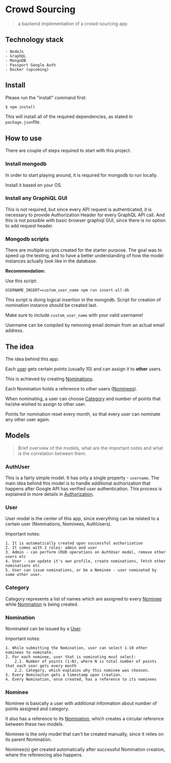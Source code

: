 #  Crowd Sourcing

> a backend implementation of a crowd-sourcing app

## Technology stack

    - NodeJs
    - GraphQL
    - MongoDB
    - Passport Google Auth
    - Docker (upcoming)

## Install

Please run the "install" command first:

```sh
$ npm install
```

This will install all of the required dependencies, as stated in `package.json`file.

## How to use

There are couple of steps required to start with this project.

### Install mongodb

In order to start playing around, it is required for mongodb to run locally.

Install it based on your OS.

### Install any GraphiQL GUI

This is not required, but since every API request is authenticated, it is necessary to provide Authorization Header 
for every GraphQL API call. And this is not possible with basic browser graphiql GUI, since there is no option
to add request header.

### Mongodb scripts

There are multiple scripts created for the starter purpose. The goal was to speed up the testing, and to have a 
better understanding of how the model instances actually look like in the database.

**Recommendation:**

Use this script:

`USERNAME_INSERT=custom_user_name npm run insert-all-db`

This script is doing logical insertion in the mongodb. Script for creation of nomination instance should be created last.

Make sure to include `custom_user_name` with your valid username! 

Username can be compiled by removing email domain from an actual email address. 


## The idea


The idea behind this app: 

Each [user](#User) gets certain points (usually 10) and can assign it to **other** users.

This is achieved by creating [Nominations](#Nomination).

Each Nomination holds a reference to other users ([Nominees](#Nominee)).

When nominating, a user can choose [Category](#Category) and number of points that he/she wished to assign to other user.

Points for nomination reset every month, so that every user can nominate any other user again.


## Models 

> Brief overview of the models, what are the important notes and what is the correlation between them.


### AuthUser


This is a fairly simple model. It has only a single property - `username`. The main idea behind this model is to
handle additional authorization that happens after Google API has verified user authentication. This process is explained in more details in [Authorization](#Authorization).


### User


User model is the center of this app, since everything can be related to a certain user (Nominations, Nominees, AuthUsers).

Important notes:

    1. It is automatically created upon successful authorization
    2. It comes with 2 roles: admin and user
    3. Admin - can perform CRUD operations on AuthUser model, remove other users etc
    4. User - can update it's own profile, create nominations, fetch other nominations etc
    5. User can issue nominations, or be a Nominee - user nominated by some other user.
    

### Category


Category represents a list of names which are assigned to every [Nominee](#Nominee) while [Nomination](#Nomination) is being created.


### Nomination


Nominated can be issued by a [User](#User).

Important notes:

    1. While submitting the Nomination, user can select 1-10 other nominees to nominate.
    2. For each nominee, user that is nominating must select:
        2.1. Number of points (1-N), where N is total number of points that each user gets every month
        2.2. Category, which explains why this nominee was choosen.
    3. Every Nominaiton gets a timestamp upon creation.
    4. Every Nomination, once created, has a reference to its nominees
    

### Nominee


Nominee is basically a user with additional information about number of points assigned and category.

It also has a reference to its [Nomination](#Nomination), which creates a circular reference between these two models.

Nominee is the only model that can't be created manually, since it relies on its parent Nomination.

Nominee(s) get created automatically after successful Nomination creation, where the referencing also happens.




